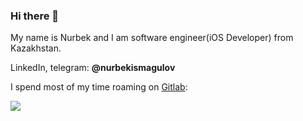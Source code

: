 ### Hi there 👋

My name is Nurbek and I am software engineer(iOS Developer) from Kazakhstan.

LinkedIn, telegram: **@nurbekismagulov**

I spend most of my time roaming on [Gitlab](https://gitlab.com/nurbekismagulov):

<img src="http://git-calendar.fromsi.net/gitlab/nurbekismagulov">
